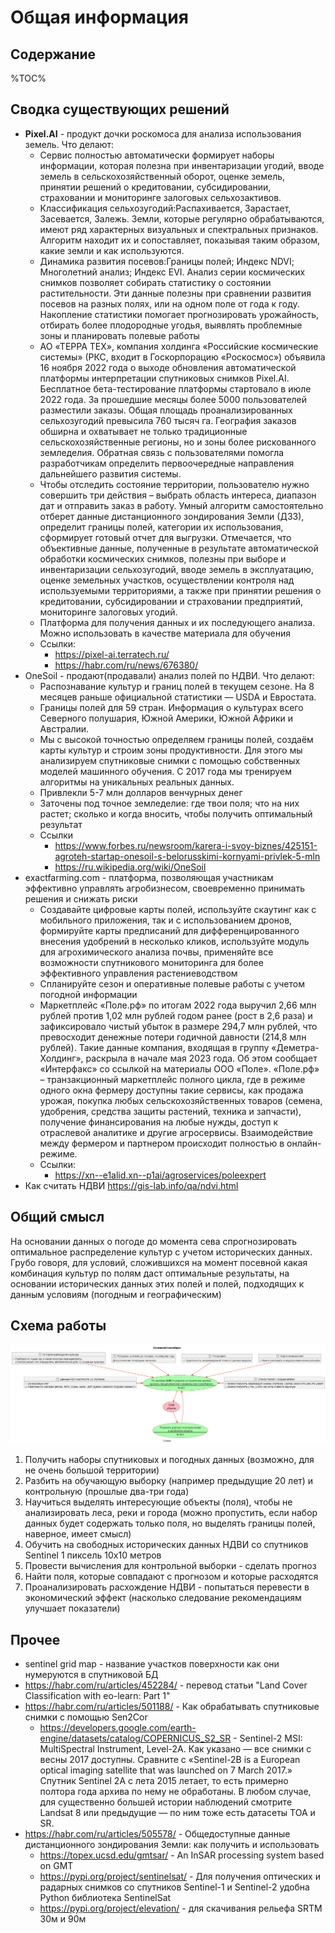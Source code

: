 # Общая информация

## Содержание

%TOC%

## Сводка существующих решений

* **Pixel.AI** - продукт дочки роскомоса для анализа использования земель. Что делают:
  * Сервис полностью автоматически формирует наборы информации, которая полезна при инвентаризации угодий, вводе земель в сельскохозяйственный оборот, оценке земель, принятии решений о кредитовании, субсидировании, страховании и мониторинге залоговых сельхозактивов.
  * Классификация сельхозугодий:Распахивается, Зарастает, Засевается, Залежь. Земли, которые регулярно обрабатываются, имеют ряд характерных визуальных и спектральных признаков. Алгоритм находит их и сопоставляет, показывая таким образом, какие земли и как используются.
  * Динамика развития посевов:Границы полей; Индекс NDVI; Многолетний анализ; Индекс EVI. Анализ серии космических снимков позволяет собирать статистику о состоянии растительности. Эти данные полезны при сравнении развития посевов на разных полях, или на одном поле от года к году. Накопление статистики помогает прогнозировать урожайность, отбирать более плодородные угодья, выявлять проблемные зоны и планировать полевые работы
  * АО «ТЕРРА ТЕХ», компания холдинга «Российские космические системы» (РКС, входит в Госкорпорацию «Роскосмос») объявила 16 ноября 2022 года о выходе обновления автоматической платформы интерпретации спутниковых снимков Pixel.AI. Бесплатное бета-тестирование платформы стартовало в июле 2022 года. За прошедшие месяцы более 5000 пользователей разместили заказы. Общая площадь проанализированных сельхозугодий превысила 760 тысяч га. География заказов обширна и охватывает не только традиционные сельскохозяйственные регионы, но и зоны более рискованного земледелия. Обратная связь с пользователями помогла разработчикам определить первоочередные направления дальнейшего развития системы.
  * Чтобы отследить состояние территории, пользователю нужно совершить три действия – выбрать область интереса, диапазон дат и отправить заказ в работу. Умный алгоритм самостоятельно отберет данные дистанционного зондирования Земли (ДЗЗ), определит границы полей, категории их использования, сформирует готовый отчет для выгрузки. Отмечается, что объективные данные, полученные в результате автоматической обработки космических снимков, полезны при выборе и инвентаризации сельхозугодий, вводе земель в эксплуатацию, оценке земельных участков, осуществлении контроля над используемыми территориями, а также при принятии решения о кредитовании, субсидировании и страховании предприятий, мониторинге залоговых угодий.
  * Платформа для получения данных и их последующего анализа. Можно использовать в качестве материала для обучения
  * Ссылки:
    * https://pixel-ai.terratech.ru/
    * https://habr.com/ru/news/676380/
* OneSoil - продают(продавали) анализ полей по НДВИ. Что делают:
  * Распознавание культур и границ полей в текущем сезоне. На 8 месяцев раньше официальной статистики — USDA и Евростата.
  * Границы полей для 59 стран. Информация о культурах всего Северного полушария, Южной Америки, Южной Африки и Австралии.
  * Мы с высокой точностью определяем границы полей, создаём карты культур и строим зоны продуктивности. Для этого мы анализируем спутниковые снимки с помощью собственных моделей машинного обучения. С 2017 года мы тренируем алгоритмы на уникальных реальных данных.
  * Привлекли 5-7 млн долларов венчурных денег
  * Заточены под точное земледелие: где твои поля; что на них растет; сколько и когда вносить, чтобы получить оптимальный результат
  * Ссылки
    * https://www.forbes.ru/newsroom/karera-i-svoy-biznes/425151-agroteh-startap-onesoil-s-belorusskimi-kornyami-privlek-5-mln
    * https://ru.wikipedia.org/wiki/OneSoil
* exactfarming.com - платформа, позволяющая участникам эффективно управлять агробизнесом, своевременно принимать решения и снижать риски
  * Создавайте цифровые карты полей, используйте скаутинг как с мобильного приложения, так и с использованием дронов, формируйте карты предписаний для дифференцированного внесения удобрений в несколько кликов, используйте модуль для агрохимического анализа почвы, применяйте все возможности спутникового мониторинга для более эффективного управления растениеводством
  * Спланируйте сезон и оперативные полевые работы с учетом погодной информации
  * Маркетплейс «Поле.рф» по итогам 2022 года выручил 2,66 млн рублей против 1,02 млн рублей годом ранее (рост в 2,6 раза) и зафиксировало чистый убыток в размере 294,7 млн рублей, что превосходит денежные потери годичной давности (214,8 млн рублей). Такие данные компания, входящая в группу «Деметра-Холдинг», раскрыла в начале мая 2023 года. Об этом сообщает «Интерфакс» со ссылкой на материалы ООО «Поле». «Поле.рф» – транзакционный маркетплейс полного цикла, где в режиме одного окна фермеру доступны такие сервисы, как продажа урожая, покупка любых сельскохозяйственных товаров (семена, удобрения, средства защиты растений, техника и запчасти), получение финансирования на любые нужды, доступ к отраслевой аналитике и другие агросервисы. Взаимодействие между фермером и партнером происходит полностью в онлайн-режиме.
  * Ссылки:
    * https://xn--e1alid.xn--p1ai/agroservices/poleexpert
* Как считать НДВИ https://gis-lab.info/qa/ndvi.html  

## Общий смысл

На основании данных о погоде до момента сева спрогнозировать оптимальное распределение культур с учетом исторических данных. Грубо говоря, для условий, сложившихся на момент посевной какая комбинация культур по полям даст оптимальные результаты, на основании исторических данных этих полей и полей, подходящих к данным условиям (погодным и географическим)

## Схема работы

![](out\mainscheme\Main.png)

1. Получить наборы спутниковых и погодных данных (возможно, для не очень большой территории)
1. Разбить на обучающую выборку (например предыдущие 20 лет) и контрольную (прошлые два-три года)
1. Научиться выделять интересующие объекты (поля), чтобы не анализировать леса, реки и города (можно пропустить, если набор данных будет содержать только поля, но выделять границы полей, наверное, имеет смысл)
1. Обучить на свободных исторических данных НДВИ со спутников Sentinel 1 пиксель 10х10 метров
1. Провести вычисления для контрольной выборки - сделать прогноз
1. Найти поля, которые совпадают с прогнозом и которые расходятся
1. Проанализировать расхождение НДВИ - попытаться перевести в экономический эффект (насколько следование рекомендациям улучшает показатели)

## Прочее

* sentinel grid map - название участков поверхности как они нумеруются в спутниковой БД
* https://habr.com/ru/articles/452284/ - перевод статьи "Land Cover Classification with eo-learn: Part 1"
* https://habr.com/ru/articles/501188/ - Как обрабатывать спутниковые снимки с помощью Sen2Cor
  * https://developers.google.com/earth-engine/datasets/catalog/COPERNICUS_S2_SR - Sentinel-2 MSI: MultiSpectral Instrument, Level-2A. Как указано — все снимки с весны 2017 доступны. Сравните с «Sentinel-2B is a European optical imaging satellite that was launched on 7 March 2017.» Спутник Sentinel 2A с лета 2015 летает, то есть примерно полтора года архива по нему не обработаны. В любом случае, для существенно большей истории наблюдений смотрите Landsat 8 или предыдущие — по ним тоже есть датасеты TOA и SR.
* https://habr.com/ru/articles/505578/ - Общедоступные данные дистанционного зондирования Земли: как получить и использовать
  * https://topex.ucsd.edu/gmtsar/ - An InSAR processing system based on GMT
  * https://pypi.org/project/sentinelsat/ - Для получения оптических и радарных снимков со спутников Sentinel-1 и Sentinel-2 удобна Python библиотека SentinelSat
  * https://pypi.org/project/elevation/ - для скачивания рельефа SRTM 30м и 90м

